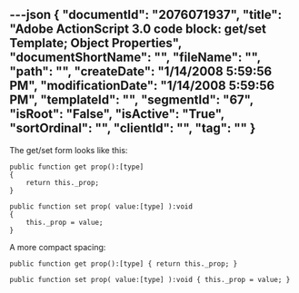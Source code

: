 ---json
{
  "documentId": "2076071937",
  "title": "Adobe ActionScript 3.0 code block: get/set Template; Object Properties",
  "documentShortName": "",
  "fileName": "",
  "path": "",
  "createDate": "1/14/2008 5:59:56 PM",
  "modificationDate": "1/14/2008 5:59:56 PM",
  "templateId": "",
  "segmentId": "67",
  "isRoot": "False",
  "isActive": "True",
  "sortOrdinal": "",
  "clientId": "",
  "tag": ""
}
---

The get/set form looks like this:

    public function get prop():[type]
    {
        return this._prop;
    }

    public function set prop( value:[type] ):void
    {
        this._prop = value;
    }

A more compact spacing:

    public function get prop():[type] { return this._prop; }

    public function set prop( value:[type] ):void { this._prop = value; }
